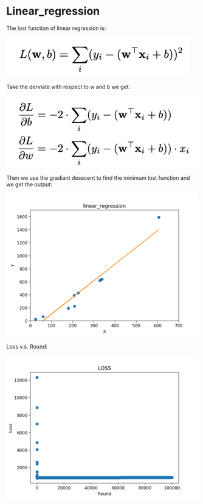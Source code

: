 # Linear_regression

The lost function of linear regression is:

![LR1](https://github.com/bochendong/Machine-learning/raw/master/Linear_regression/image/cll.png)


Take the derviate with respect to w and b we get:

![LR1](https://github.com/bochendong/Machine-learning/raw/master/Linear_regression/image/cld.png)


Then we use the gradiant desecent to find the minimum lost function and we get the output:

![LR1](https://github.com/bochendong/Machine-learning/raw/master/Linear_regression/image/LR1.png)


Loss v.s. Round:

![LR2](https://github.com/bochendong/Machine-learning/raw/master/Linear_regression/image/LR2.png)
